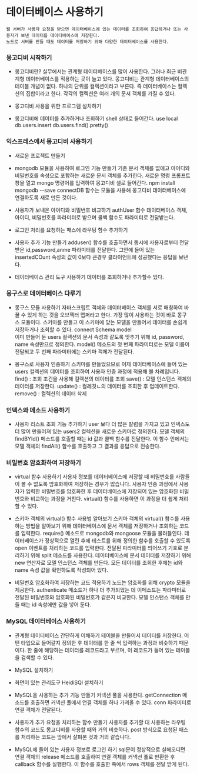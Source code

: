 # 데이터베이스 사용하기
    웹 서버가 사용자 요청을 받으면 데이터베이스에 있는 데이터를 조회하여 응답하거나 또는 사용자가 보낸 데이터를 데이터베이스에 저장한다.
    노드로 서버를 만들 때도 데이터를 저장하기 위해 다양한 데이터베이스를 사용한다.

### 몽고디비 시작하기
- 몽고디비란?
    실무에서는 관계형 데이터베이스를 많이 사용한다.
    그러나 최근 비관계형 데이터베이스를 적용하는 곳이 늘고 있다.
    몽고디비는 관계형 데이터베이스의 테이블 개념이 없다.
    하나의 단위를 컬렉션이라고 부른다.
    즉 데이터베이스는 컬렉션의 집합이라고 한다.
    각각의 컬렉션은 여러 개의 문서 객체를 가질 수 있다.

- 몽고디비 사용을 위한 프로그램 설치하기
- 몽고디비에 데이터를 추가하거나 조회하기
    shell 상태로 들어간다.
    use local
    db.users.insert
    db.users.find().pretty()

### 익스프레스에서 몽고디비 사용하기
- 새로운 프로젝트 만들기
- mongodb 모듈을 사용하여 로그인 기능 만들기
    기존 문서 객체를 없애고 아이디와 비밀번호를 속성으로 포함하는 새로운 문서 객체를 추가한다.
    새로운 명령 프롬프트 창을 열고 mongo 명령어를 입력하여 몽고디비 셀로 들어간다.
    npm install mongodb --save
    connectDB 함수는 모듈을 사용해 몽고디비 데이터베이스에 연결하도록 새로 만든 것이다.

- 사용자가 보내온 아이디와 비밀번호 비교하기
    authUser 함수
    데이터베이스 객체, 아이디, 비밀번호를 파라미터로 받으며 콜백 함수도 파라미터로 전달받는다.

- 로그인 처리를 요청하는 패스에 라우팅 함수 추가하기
- 사용자 추가 기능 만들기
    adduser() 함수를 호출하면서 동시에 사용자로부터 전달받은 id,password,anme 파라미터를 전달한다.
    그안에 들어 있는 insertedCOunt 속성의 값이 0보다 큰경우 클라이언트에 성공했다는 응답을 보낸다.

- 데이터베이스 관리 도구 사용하기
    데이터를 조회하거나 추가할수 있다.

### 몽구스로 데이터베이스 다루기
- 몽구스 모듈 사용하기
    자바스크립트 객체와 데이터베이스 객체를 서로 매칭하여 바꿀 수 있게 하는 것을 오브젝터 맵퍼라고 한다.
    가장 많이 사용하는 것이 바로 몽구스 모듈이다.
    스키마를 만들고 이 스키마에 맞는 모델을 만들어서 데이터를 손쉽게 저장하거나 조회할 수 있다.
    connect
    Schema
    model    
    이미 만들어 둔 users 컬렉션의 문서 속성과 같도록 맞추기 위해 id, password, name 속성만으로 정의한다.
    model() 메소드의 첫 번째 파라미터로는 모델 이름이 전달되고 두 번째 파라미터에는 스키마 객체가 전달된다.

- 몽구스로 사용자 인증하기
    스키마를 만들었으므로 이제 데이터베이스에 들어 있는 users 컬렉션의 데이터를 조회하여 사용자 인증 과정에 적용해 볼 차례입니다.
    find() : 조회 조건을 사용해 컬렉션의 데이터를 조회
    save() : 모델 인스턴스 객체의 데이터를 저장한다.
    update() : 컬레겻ㄴ의 데이터를 조회한 후 업데이트한다.
    remove() : 컬렉션의 데이터 삭제 

### 인덱스와 메소드 사용하기
- 사용자 리스트 조회 기능 추가하기
    user 보다 더 많은 칼럼을 가지고 있고 인덱스도 더 많이 만들어져 있는 users2 컬렉션을 새로운 스키마로 정의한다.
    모델 객체의 findBYId() 메소드를 호출할 때는 id 값과 콜백 함수를 전달한다.
    이 함수 안에서는 모델 객체의 findAll() 함수를 호출하고 그 결과를 응답으로 전송한다.

### 비밀번호 암호화하여 저장하기
- virtual 함수 사용하기
    사용자 정보를 데이터베이스에 저장할 때 비밀번호를 사람들이 볼 수 없도록 암호화하여 저장하는 경우가 많습니다.
    사용자 인증 과정에서 사용자가 입력한 비밀번호를 암호화한 후 데이터베이스에 저장되어 있는 암호화된 비밀번호와 비교하는 과정을 거친다.
    virtual() 함수를 사용하면 이 과정을 더 쉽게 처리할 수 있다.

- 스키마 객체의 virtual() 함수 사용법 알아보기
    스키마 객체의 virtual() 함수를 사용하는 방법을 알아보기 위해 데이터베이스에 문서 객체를 저장하거나 조회하는 코드를 입력한다.
    require() 메소드로 mongodb와 mongoose 모듈을 불러들인다.
    데이터베이스가 정상적으로 열린 후에 테스트를 위해 정의한 함수를 호출할 수 있도록 open 이벤트를 처리하는 코드를 입력한다.
    전달된 파라미터를 띄어쓰기 기호로 분리하기 위해 split 메소드를 사용한다.
    데이터베이스에 문서 데이터를 저장하기 위해 new 연산자로 모델 인스턴스 객체를 만든다.
    모든 데이터를 조회한 후에는 id와 name 속성 값을 확인하도록 작성되어 있다.

- 비밀번호 암호화하여 저장하는 코드 적용하기
    노드는 암호화를 위해 crypto 모듈을 제공한다.
    authenticate 메소드가 하나 더 추가되었는 데 이메소드는 파라미터로 전달된 비밀번호와 암호화된 비밀번호가 같은지 비교한다.
    모델 인스턴스 객체를 만들 때는 id 속성에만 값을 넣어 둔다.

### MySQL 데이터베이스 사용하기
- 관계형 데이터베이스 간단하게 이해하기
    테이블을 만들어서 데이터를 저장한다.
    어떤 타입으로 들어갈지 정의한 후 데이터를 한 줄 씩 입력하는 과정과 비슷하기 때문이다.
    한 줄에 해당하는 데이터를 레코드라고 부르며, 이 레코드가 들어 있는 테이블을 검색할 수 있다.

- MySQL 설치하기

- 화면이 있는 관리도구 HeidiSQl 설치하기

- MySQL을 사용하는 추가 기능 만들기
    커넥션 풀을 사용한다.
    getConnection 메소드를 호출하면 커넥션 풀에서 연결 객체를 하나 가져올 수 있다.
    conn 파라미터로 연결 객체가 전달된다.

- 사용자가 추가 요청을 처리하는 함수 만들기
    사용자를 추가할 대 사용하는 라우팅 함수의 코드도 몽고디비를 사용할 때와 거의 비슷하다.
    post 방식으로 요청된 패스를 처리하는 코드는 앞에서 살펴본 것과 거의 같습니다.

- MySQL에 들어 있는 사용자 정보로 로그인 하기
    sql문이 정상적으로 실해오디면 연결 객체의 release 메소드를 호출하여 연결 객체를 커넥션 풀로 반환한 후 callback 함수를 실행한다.
    이 함수를 호출한 쪽에서 rows 객체를 전달 받게 된다.
                 